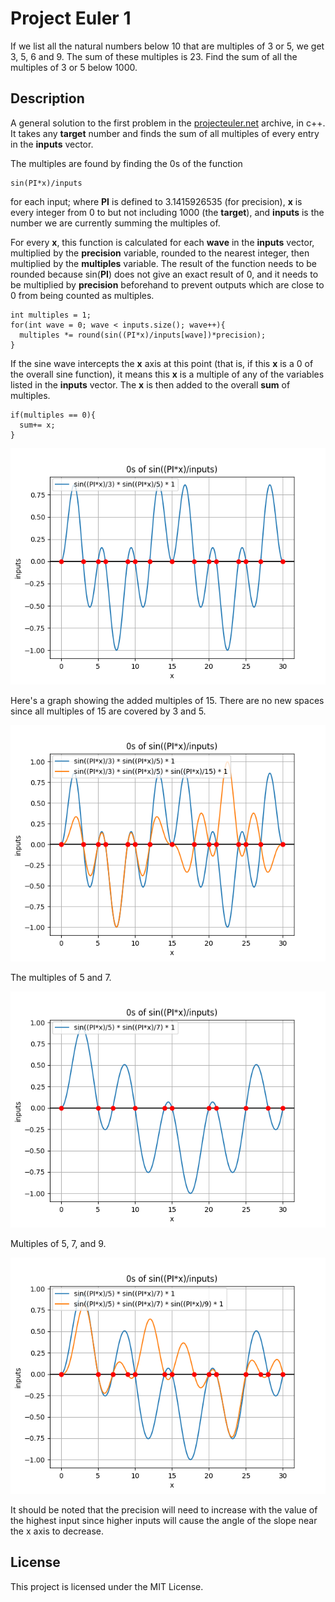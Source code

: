 # Project Euler 1

If we list all the natural numbers below 10 that are multiples of 3 or 5, we get 3, 5, 6 and 9. The sum of these multiples is 23.
Find the sum of all the multiples of 3 or 5 below 1000.

## Description

A general solution to the first problem in the [projecteuler.net](https://projecteuler.net/problem=1) archive, in c++. It takes any **target** number and finds the sum of all multiples of every entry in the **inputs** vector.

The multiples are found by finding the 0s of the function
```
sin(PI*x)/inputs
```
for each input; where **PI** is defined to 3.1415926535 (for precision), **x** is every integer from 0 to but not including 1000 (the **target**), and **inputs** is the number we are currently summing the multiples of.

For every **x**, this function is calculated for each **wave** in the **inputs** vector, multiplied by the **precision** variable, rounded to the nearest integer, then multiplied by the **multiples** variable. The result of the function needs to be rounded because sin(**PI**) does not give an exact result of 0, and it needs to be multiplied by **precision** beforehand to prevent outputs which are close to 0 from being counted as multiples.
```
int multiples = 1;
for(int wave = 0; wave < inputs.size(); wave++){
  multiples *= round(sin((PI*x)/inputs[wave])*precision);
}
```

If the sine wave intercepts the **x** axis at this point (that is, if this **x** is a 0 of the overall sine function), it means this **x** is a multiple of any of the variables listed in the **inputs** vector. The **x** is then added to the overall **sum** of multiples.

```
if(multiples == 0){
  sum+= x;
}
```

![Graph of sin((PI*x)/inputs)](/Project1/images/Euler1Graph1.png?raw=true "Graph 1")

Here's a graph showing the added multiples of 15. There are no new spaces since all multiples of 15 are covered by 3 and 5.

![Graph of sin((PI*x)/inputs)](/Project1/images/Euler1Graph2.png?raw=true "Graph 2")

The multiples of 5 and 7.

![Graph of sin((PI*x)/inputs)](/Project1/images/Euler1Graph3.png?raw=true "Graph 3")

Multiples of 5, 7, and 9.

![Graph of sin((PI*x)/inputs)](/Project1/images/Euler1Graph4.png?raw=true "Graph 4")

It should be noted that the precision will need to increase with the value of the highest input since higher inputs will cause the angle of the slope near the x axis to decrease.

## License

This project is licensed under the MIT License.
